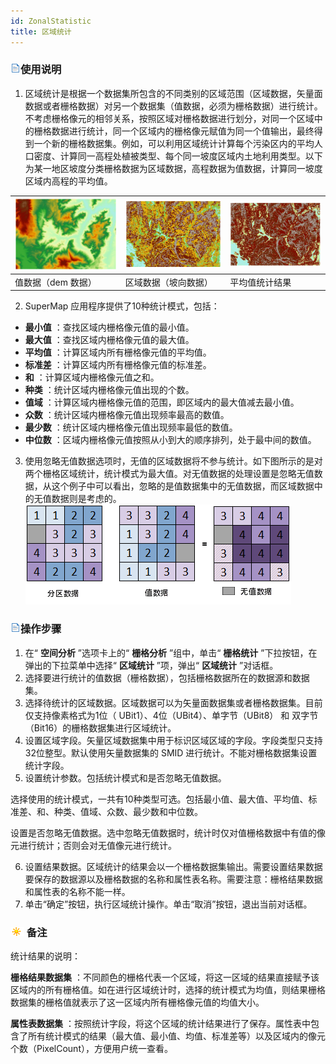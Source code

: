 ```yaml
---
id: ZonalStatistic
title: 区域统计
---
```

### ![](../../../img/read.gif)使用说明

  1. 区域统计是根据一个数据集所包含的不同类别的区域范围（区域数据，矢量面数据或者栅格数据）对另一个数据集（值数据，必须为栅格数据）进行统计。不考虑栅格像元的相邻关系，按照区域对栅格数据进行划分，对同一个区域中的栅格数据进行统计，同一个区域内的栅格像元赋值为同一个值输出，最终得到一个新的栅格数据集。例如，可以利用区域统计计算每个污染区内的平均人口密度、计算同一高程处植被类型、每个同一坡度区域内土地利用类型。以下为某一地区坡度分类栅格数据为区域数据，高程数据为值数据，计算同一坡度区域内高程的平均值。  

![](img/demdata.png) | ![](img/slopedata.png) | ![](img/Zonalresult.png)  
---|---|---  
值数据（dem 数据） | 区域数据（坡向数据） | 平均值统计结果

  2. SuperMap 应用程序提供了10种统计模式，包括：

  * **最小值** ：查找区域内栅格像元值的最小值。
  * **最大值** ：查找区域内栅格像元值的最大值。
  * **平均值** ：计算区域内所有栅格像元值的平均值。
  * **标准差** ：计算区域内所有栅格像元值的标准差。
  * **和** ：计算区域内栅格像元值之和。
  * **种类** ：统计区域内栅格像元值出现的个数。
  * **值域** ：计算区域内栅格像元值的范围，即区域内的最大值减去最小值。
  * **众数** ：统计区域内栅格像元值出现频率最高的数值。
  * **最少数** ：统计区域内栅格像元值出现频率最低的数值。
  * **中位数** ：区域内栅格像元值按照从小到大的顺序排列，处于最中间的数值。
  3. 使用忽略无值数据选项时，无值的区域数据将不参与统计。如下图所示的是对两个栅格区域统计，统计模式为最大值。对无值数据的处理设置是忽略无值数据，从这个例子中可以看出，忽略的是值数据集中的无值数据，而区域数据中的无值数据则是考虑的。      
   ![](img/ZonalExample.png)  

### ![](../../../img/read.gif)操作步骤

  1. 在“ **空间分析** ”选项卡上的“ **栅格分析** ”组中，单击“ **栅格统计** ”下拉按钮，在弹出的下拉菜单中选择“ **区域统计** ”项，弹出“ **区域统计** ”对话框。
  2. 选择要进行统计的值数据（栅格数据），包括栅格数据所在的数据源和数据集。
  3. 选择待统计的区域数据。区域数据可以为矢量面数据集或者栅格数据集。目前仅支持像素格式为1位（ UBit1）、4位（UBit4）、单字节（UBit8） 和 双字节（Bit16）的栅格数据集进行区域统计。 
  4. 设置区域字段。矢量区域数据集中用于标识区域区域的字段。字段类型只支持32位整型。默认使用矢量数据集的 SMID 进行统计。不能对栅格数据集设置统计字段。
  5. 设置统计参数。包括统计模式和是否忽略无值数据。 

选择使用的统计模式，一共有10种类型可选。包括最小值、最大值、平均值、标准差、和、种类、值域、众数、最少数和中位数。

设置是否忽略无值数据。选中忽略无值数据时，统计时仅对值栅格数据中有值的像元进行统计；否则会对无值像元进行统计。

  6. 设置结果数据。区域统计的结果会以一个栅格数据集输出。需要设置结果数据要保存的数据源以及栅格数据的名称和属性表名称。需要注意：栅格结果数据和属性表的名称不能一样。
  7. 单击“确定”按钮，执行区域统计操作。单击“取消”按钮，退出当前对话框。

### ![](../../../img/note.png) 备注

统计结果的说明：

**栅格结果数据集**
：不同颜色的栅格代表一个区域，将这一区域的结果直接赋予该区域内的所有栅格值。如在进行区域统计时，选择的统计模式为均值，则结果栅格数据集的栅格值就表示了这一区域内所有栅格像元值的均值大小。

**属性表数据集**
：按照统计字段，将这个区域的统计结果进行了保存。属性表中包含了所有统计模式的结果（最大值、最小值、均值、标准差等）以及区域内的像元个数（PixelCount），方便用户统一查看。

